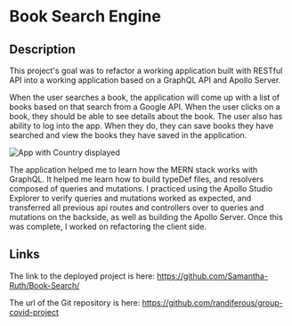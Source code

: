 # Book Search Engine


## Description

This project's goal was to refactor a working application built with RESTful API into a working application based on a GraphQL API and Apollo Server.   

When the user searches a book, the application will come up with a list of books based on that search from a Google API. When the user clicks on a book,  they should be able to see details about the book.  The user also has ability to log into the app.  When they do, they can save books they have searched and view the books they have saved in the application.  


![App with Country displayed](https://user-images.githubusercontent.com/64170123/171307462-5df3cd3d-3039-49b6-8940-c78743756b16.jpg)


The application helped me to learn how the MERN stack works with GraphQL.  It helped me learn how to build typeDef files, and resolvers composed of queries and mutations.  I practiced using the Apollo Studio Explorer to verify queries and mutations worked as expected, and transferred all previous api routes and controllers over to queries and mutations on the backside, as well as building the Apollo Server.  Once this was complete, I worked on refactoring the client side. 

## Links
The link to the deployed project is here: https://github.com/Samantha-Ruth/Book-Search/

The url of the Git repository is here: https://github.com/randiferous/group-covid-project

